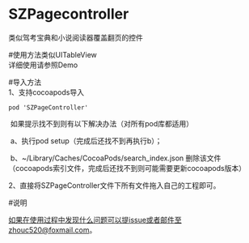 # SZPagecontroller
类似驾考宝典和小说阅读器覆盖翻页的控件

#使用方法类似UITableView  
详细使用请参照Demo

#导入方法  
1、支持cocoapods导入  

    pod 'SZPageController'  
    
  如果提示找不到则有以下解决办法（对所有pod库都适用）  
  
  a、执行pod setup（完成后还找不到再执行b）；  
  
  b、~/Library/Caches/CocoaPods/search_index.json 删除该文件（cocoapods索引文件，完成后还找不到则可能需要更新cocoapods版本）  
  
  
2、直接将SZPageController文件下所有文件拖入自己的工程即可。  


#说明  

如果在使用过程中发现什么问题可以提issue或者邮件至zhouc520@foxmail.com。
